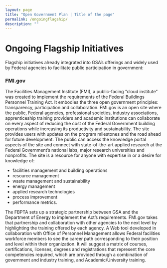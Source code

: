 ```yaml
---
layout: page
title: "Open Government Plan | Title of the page"
permalink: /ongoingflagship/
description: ""
---
```


# Ongoing Flagship Initiatives


<p>Flagship initiatives already integrated into GSA’s offerings and
widely used by Federal agencies to facilitate public participation in government:</p>

### FMI.gov
The Facilities Management Institute (FMI), a public-facing “cloud institute” was created to implement the requirements of the Federal Buildings Personnel Training Act. It embodies the three open government principles: transparency, participation and collaboration. FMI.gov is an open site where the public, Federal agencies, professional societies, industry associations, apprenticeship training providers and academic institutions can collaborate on every aspect of reducing the cost of the Federal Government building operations while increasing its productivity and sustainability. The site provides users with updates on the program milestones and the road ahead for future development. The public can access the knowledge portal aspects of the site and connect with state-of-the-art applied research at the Federal Government’s national labs, major research universities and nonprofits. The site is a resource for anyone with expertise in or a desire for knowledge of:

- facilities management and building operations
- resource management
- waste management and sustainability
- energy management
- applied research technologies
- process improvement
- performance metrics.

The FBPTA sets up a strategic partnership between GSA and the Department of Energy to implement the Act’s requirements. FMI.gov takes that partnership and collaboration with other agencies to the next level by highlighting the training offered by each agency. A Web tool developed in collaboration with Office of Personnel Management allows Federal facilities workforce members to see the career path corresponding to their position and level within their organization. It will suggest a matrix of courses, certifications, licenses, degrees and registrations that represent the core competencies required, which are provided through a combination of government and industry training, and Academic/University training.
